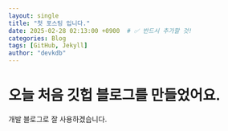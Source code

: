 ```yaml
---
layout: single
title: "첫 포스팅 입니다."
date: 2025-02-28 02:13:00 +0900  # ✅ 반드시 추가할 것!
categories: Blog
tags: [GitHub, Jekyll]
author: "devkdb"
---
```


# 오늘 처음 깃헙 블로그를 만들었어요.

개발 블로그로 잘 사용하겠습니다.
